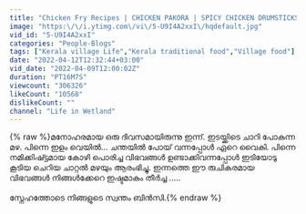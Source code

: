 ```yaml
---
title: "Chicken Fry Recipes | CHICKEN PAKORA | SPICY CHICKEN DRUMSTICKS FRY | Kerala Traditional life style."
image: "https:\/\/i.ytimg.com\/vi\/5-U9I4A2xxI\/hqdefault.jpg"
vid_id: "5-U9I4A2xxI"
categories: "People-Blogs"
tags: ["Kerala village Life","Kerala traditional food","Village food"]
date: "2022-04-12T12:32:44+03:00"
vid_date: "2022-04-09T12:00:02Z"
duration: "PT16M7S"
viewcount: "306326"
likeCount: "10568"
dislikeCount: ""
channel: "Life in Wetland"
---
```

{% raw %}മനോഹരമായ ഒരു ദിവസമായിരുന്നു ഇന്ന്. ഇടയ്ക്കിടെ ചാറി പോകുന്ന മഴ. പിന്നെ ഇളം വെയിൽ... ചന്തയിൽ പോയ് വന്നപ്പോൾ ഏറെ വൈകി. പിന്നെ നമിക്കിഷ്ട്ടമായ കോഴി പൊരിച്ച വിഭവങ്ങൾ ഉണ്ടാക്കിവന്നപ്പോൾ  ഇടിയോടു കൂടിയ ചെറിയ ചാറ്റൽ മഴയും ആരംഭിച്ചു. ഇന്നത്തെ ഈ രുചികരമായ വിഭവങ്ങൾ നിങ്ങൾക്കേറെ ഇഷ്ടമാകും തീർച്ച .....<br /><br />സ്നേഹത്തോടെ നിങ്ങളുടെ സ്വന്തം ബിൻസി.{% endraw %}

